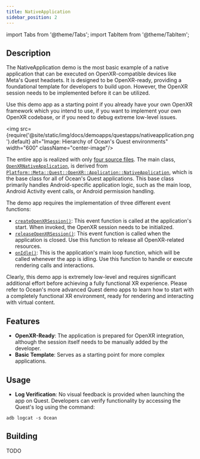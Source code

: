 ```yaml
---
title: NativeApplication
sidebar_position: 2
---
```


import Tabs from '@theme/Tabs';
import TabItem from '@theme/TabItem';

## Description

The NativeApplication demo is the most basic example of a native application that can be executed on OpenXR-compatible devices like Meta's Quest headsets. It is designed to be OpenXR-ready, providing a foundational template for developers to build upon. However, the OpenXR session needs to be implemented before it can be utilized.

Use this demo app as a starting point if you already have your own OpenXR framework which you intend to use, if you want to implement your own OpenXR codebase, or if you need to debug extreme low-level issues.

<img src={require('@site/static/img/docs/demoapps/questapps/nativeapplication.png').default} alt="Image: Hierarchy of Ocean's Quest environments" width="600" className="center-image"/>

The entire app is realized with only [four source files](https://github.com/facebookresearch/ocean/tree/c6994ae2add1b2fb295ffe7bffa5abdb7bd5e486/impl/application/ocean/demo/platform/meta/quest/openxr/nativeapplication/quest). The main class, [`OpenXRNativeApplication`](https://github.com/facebookresearch/ocean/blob/c6994ae2add1b2fb295ffe7bffa5abdb7bd5e486/impl/application/ocean/demo/platform/meta/quest/openxr/nativeapplication/quest/OpenXRNativeApplication.h#L24), is derived from [`Platform::Meta::Quest::OpenXR::Application::NativeApplication`](https://github.com/facebookresearch/ocean/blob/c6994ae2add1b2fb295ffe7bffa5abdb7bd5e486/impl/ocean/platform/meta/quest/openxr/application/NativeApplication.h#L49), which is the base class for all of Ocean's Quest applications. This base class primarily handles Android-specific application logic, such as the main loop, Android Activity event calls, or Android permission handling.

The demo app requires the implementation of three different event functions:
- [`createOpenXRSession()`](https://github.com/facebookresearch/ocean/blob/c6994ae2add1b2fb295ffe7bffa5abdb7bd5e486/impl/application/ocean/demo/platform/meta/quest/openxr/nativeapplication/quest/OpenXRNativeApplication.cpp#L16): This event function is called at the application's start. When invoked, the OpenXR session needs to be initialized.
- [`releaseOpenXRSession()`](https://github.com/facebookresearch/ocean/blob/c6994ae2add1b2fb295ffe7bffa5abdb7bd5e486/impl/application/ocean/demo/platform/meta/quest/openxr/nativeapplication/quest/OpenXRNativeApplication.cpp#L23): This event function is called when the application is closed. Use this function to release all OpenXR-related resources.
- [`onIdle()`](https://github.com/facebookresearch/ocean/blob/c6994ae2add1b2fb295ffe7bffa5abdb7bd5e486/impl/application/ocean/demo/platform/meta/quest/openxr/nativeapplication/quest/OpenXRNativeApplication.cpp#L28): This is the application's main loop function, which will be called whenever the app is idling. Use this function to handle or execute rendering calls and interactions.

Clearly, this demo app is extremely low-level and requires significant additional effort before achieving a fully functional XR experience. Please refer to Ocean's more advanced Quest demo apps to learn how to start with a completely functional XR environment, ready for rendering and interacting with virtual content.

## Features
- **OpenXR-Ready**: The application is prepared for OpenXR integration, although the session itself needs to be manually added by the developer.
- **Basic Template**: Serves as a starting point for more complex applications.

## Usage
- **Log Verification**: No visual feedback is provided when launching the app on Quest. Developers can verify functionality by accessing the Quest's log using the command:
```
adb logcat -s Ocean
```

## Building

<Tabs groupId="target-os" queryString>

  <TabItem value="quest" label="Quest">
    TODO
  </TabItem>

</Tabs>
